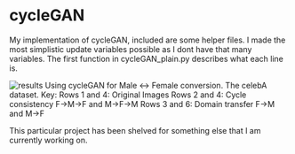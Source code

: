 # cycleGAN
My implementation of cycleGAN, included are some helper files.
I made the most simplistic update variables possible as I dont have that many variables. The first function in cycleGAN_plain.py describes what each line is.


![results](https://user-images.githubusercontent.com/26369491/52381706-c47f0900-2a2f-11e9-897b-d4ac9b355aeb.png)
Using cycleGAN for Male <-> Female conversion.
The celebA dataset.
Key:
Rows 1 and 4: Original Images
Rows 2 and 4: Cycle consistency F->M->F and M->F->M
Rows 3 and 6: Domain transfer F->M and M->F

This particular project has been shelved for something else that I am currently working on.
